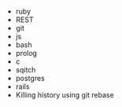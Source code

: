 * ruby
* REST
* git
* js
* bash
* prolog
* c
* sqitch
* postgres
* rails
* Killing history using git rebase
